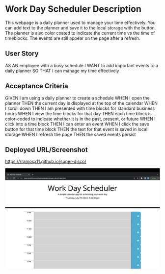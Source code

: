# Work Day Scheduler Description

This webpage is a daily planner used to manage your time effectively. You can add text to the planner and save it to the local storage with the button. The planner is also color coated to indicate the current time vs the time of timeblocks. The eventd are still appear on the page after a refresh.

## User Story

AS AN employee with a busy schedule
I WANT to add important events to a daily planner
SO THAT I can manage my time effectively

## Acceptance Criteria

GIVEN I am using a daily planner to create a schedule
WHEN I open the planner
THEN the current day is displayed at the top of the calendar
WHEN I scroll down
THEN I am presented with time blocks for standard business hours
WHEN I view the time blocks for that day
THEN each time block is color-coded to indicate whether it is in the past, present, or future
WHEN I click into a time block
THEN I can enter an event
WHEN I click the save button for that time block
THEN the text for that event is saved in local storage
WHEN I refresh the page
THEN the saved events persist

## Deployed URL/Screenshot

https://rramosx11.github.io/super-disco/

![Screenshot](https://github.com/rramosx11/super-disco/blob/main/assets/images/Super-Disco%20Screenshot.png)
